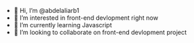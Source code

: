 - 👋 Hi, I’m @abdelaliarb1
- 👀 I’m interested in front-end devlopment right now
- 🌱 I’m currently learning Javascript
- 💞️ I’m looking to collaborate on front-end devlopment project


<!---
abdelaliarb1/abdelaliarb1 is a ✨ special ✨ repository because its `README.md` (this file) appears on your GitHub profile.
You can click the Preview link to take a look at your changes.
--->
